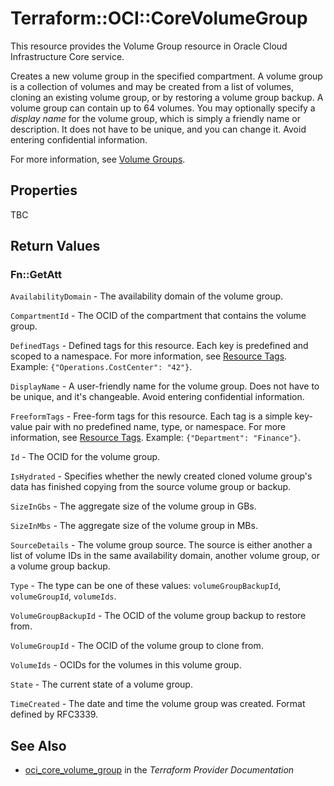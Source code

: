 # Terraform::OCI::CoreVolumeGroup

This resource provides the Volume Group resource in Oracle Cloud Infrastructure Core service.

Creates a new volume group in the specified compartment.
A volume group is a collection of volumes and may be created from a list of volumes, cloning an existing
volume group, or by restoring a volume group backup. A volume group can contain up to 64 volumes.
You may optionally specify a *display name* for the volume group, which is simply a friendly name or
description. It does not have to be unique, and you can change it. Avoid entering confidential information.

For more information, see [Volume Groups](https://docs.cloud.oracle.com/iaas/Content/Block/Concepts/volumegroups.htm).

## Properties

TBC

## Return Values

### Fn::GetAtt

`AvailabilityDomain` - The availability domain of the volume group.

`CompartmentId` - The OCID of the compartment that contains the volume group.

`DefinedTags` - Defined tags for this resource. Each key is predefined and scoped to a namespace. For more information, see [Resource Tags](https://docs.cloud.oracle.com/iaas/Content/General/Concepts/resourcetags.htm).  Example: `{"Operations.CostCenter": "42"}`.

`DisplayName` - A user-friendly name for the volume group. Does not have to be unique, and it's changeable. Avoid entering confidential information.

`FreeformTags` - Free-form tags for this resource. Each tag is a simple key-value pair with no predefined name, type, or namespace. For more information, see [Resource Tags](https://docs.cloud.oracle.com/iaas/Content/General/Concepts/resourcetags.htm).  Example: `{"Department": "Finance"}`.

`Id` - The OCID for the volume group.

`IsHydrated` - Specifies whether the newly created cloned volume group's data has finished copying from the source volume group or backup.

`SizeInGbs` - The aggregate size of the volume group in GBs.

`SizeInMbs` - The aggregate size of the volume group in MBs.

`SourceDetails` - The volume group source. The source is either another a list of volume IDs in the same availability domain, another volume group, or a volume group backup.

`Type` - The type can be one of these values: `volumeGroupBackupId`, `volumeGroupId`, `volumeIds`.

`VolumeGroupBackupId` - The OCID of the volume group backup to restore from.

`VolumeGroupId` - The OCID of the volume group to clone from.

`VolumeIds` - OCIDs for the volumes in this volume group.

`State` - The current state of a volume group.

`TimeCreated` - The date and time the volume group was created. Format defined by RFC3339.

## See Also

* [oci_core_volume_group](https://www.terraform.io/docs/providers/oci/r/core_volume_group.html) in the _Terraform Provider Documentation_